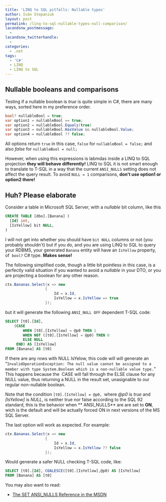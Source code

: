 ```yaml
---
title: 'LINQ to SQL pitfalls: Nullable types'
author: Iván Stepaniuk
layout: post
permalink: /linq-to-sql-nullable-types-null-comparison/
lacandsnw_postmessage:
  - 
lacandsnw_twitterhandle:
  - 
categories:
  - .net
tags:
  - 'C#'
  - LINQ
  - LINQ to SQL
---
```

## Nullable booleans and comparisons

Testing if a nullable boolean is *true* is quite simple in C#, there are many ways, sorted here in my preference order.

```csharp
bool? nullableBool = true;
var option1 = nullableBool == true;
var option2 = nullableBool.Equals(true)
var option3 = nullableBool.HasValue && nullableBool.Value;
var option4 = nullableBool ?? false;
```

All options return `true` in this case, `false` for `nullableBool = false;` and also *false* for `nullableBool = null;`

However, when using this expressions is labmdas inside a LINQ to SQL projection **they will behave differently!** LINQ to SQL it is not smart enough to translate to T-SQL in a way that the current `ANSI_NULLS` setting does not affect the query result. To avoid `NULL = 1` comparisons, **don't use option1 or option2 there!**

## Huh? Please elaborate

Consider a table in Microsoft SQL Server, with a *nullable* bit column, like this

```sql
CREATE TABLE [dbo].[Banana] (
  [Id] int,
  [IsYellow] bit NULL,
)
```

I will not get into whether you should have `bit NULL` columns or not (you probably shouldn't) but if you do, and you are using LINQ to SQL to query your RDBMS, your generated `Banana` entity will have an `IsYellow` property, of  `bool?` C# type. **Makes sense!**

The following simplified code, though a little bit pointless in this case, is a perfectly valid situation if you wanted to avoid a *nullable* in your DTO, or you are projecting a boolean for any other reason.

```csharp
ctx.Bananas.Select(x => new
                  {
                      Id = x.Id,
                      IsYellow = x.IsYellow == true
                  });
```

but it will generate the following `ANSI_NULL OFF` dependent T-SQL code:

```sql
SELECT [t0].[Id],
    (CASE
        WHEN [t0].[IsYellow] = @p0 THEN 1
        WHEN NOT ([t0].[IsYellow] = @p0) THEN 0
        ELSE NULL
     END) AS [IsYellow]
FROM [Banana] AS [t0]
```

If there are any rows with NULL IsYelow, this code will will generate an &#8220;`InvalidOperationException: The null value cannot be assigned to a member with type System.Boolean which is a non-nullable value type.`&#8221; This happens because the  CASE will fall through the ELSE clause for any NULL value, thus returning a NULL in the result set, unasignable to our regular non-nullable boolean.

Note that the condition `[t0].[IsYellow] = @p0, `where *@p0* is *true* and *[IsYellow]* is *NULL*, is neither true nor false according to the SQL 92 standard, this is the behavior when ** ANSI_NULLS** are are set to **ON**, wich is the default and will be actually forced ON in next versions of the MS SQL Server.

The last option will work as expected. For example:

```csharp
ctx.Bananas.Select(x => new
                  {
                      Id = x.Id,
                      IsYellow = x.IsYellow ?? false
                  });
```

Would generate a safer NULL checking T-SQL code, like:

```sql
SELECT [t0].[Id], COALESCE([t0].[IsYellow],@p0) AS [IsYellow]
FROM [Banana] AS [t0]
```

You may also want to read:

  * <a title="The SET ANSI_NULLS Reference in the MSDN" href="http://msdn.microsoft.com/en-us/library/ms188048.aspx" target="_blank">The SET ANSI_NULLS Reference in the MSDN</a>

